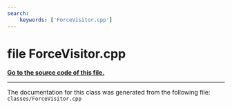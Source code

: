```yaml
---
search:
    keywords: ['ForceVisitor.cpp']
---
```


# file ForceVisitor.cpp

**[Go to the source code of this file.](_force_visitor_8cpp_source.md)**


----------------------------------------
The documentation for this class was generated from the following file: `classes/ForceVisitor.cpp`
